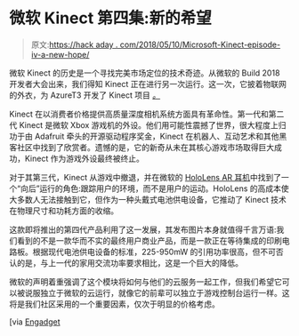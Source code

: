 # 微软 Kinect 第四集:新的希望

> 原文:[https://hack aday . com/2018/05/10/Microsoft-Kinect-episode-iv-a-new-hope/](https://hackaday.com/2018/05/10/microsoft-kinect-episode-iv-a-new-hope/)

微软 Kinect 的历史是一个寻找完美市场定位的技术奇迹。从微软的 Build 2018 开发者大会出来，我们得知 Kinect 正在进行另一次运行。这一次，它披着物联网的外衣，为 AzureT3 开发了 Kinect 项目 [*。*](https://www.linkedin.com/pulse/introducing-project-kinect-azure-alex-kipman/)

Kinect 在以消费者价格提供高质量深度相机系统方面具有革命性。第一代和第二代 Kinect 是微软 Xbox 游戏机的外设。他们用可能性震撼了世界，很大程度上归功于由 Adafruit 牵头的开源驱动程序奖金，Kinect 在机器人、互动艺术和其他黑客社区中找到了欣赏者。遗憾的是，它的新奇从未在其核心游戏市场取得巨大成功，Kinect 作为游戏外设最终被终止。

对于其第三代，Kinect 从游戏中撤退，并在微软的 [HoloLens AR 耳机](https://www.microsoft.com/en-us/hololens)中找到了一个“向后”运行的角色:跟踪用户的环境，而不是用户的运动。HoloLens 的高成本使大多数人无法接触到它，但作为一种头戴式电池供电设备，它推动了 Kinect 技术在物理尺寸和功耗方面的收缩。

这款即将推出的第四代产品利用了这一发展，其发布图片本身就值得千言万语:我们看到的不是一款华而不实的最终用户商业产品，而是一款正在等待集成的印刷电路板。根据现代电池供电设备的标准，225-950mW 的引用功率很高，但不可否认的是，与上一代的家用交流功率要求相比，这是一个巨大的降低。

微软的声明着重强调了这个模块将如何与他们的云服务一起工作，但我们希望它可以被说服独立于微软的云运行，就像它的前辈可以独立于游戏控制台运行一样。这将是我们社区采用的一个重要因素，仅次于明显的价格考虑。

[via [Engadget](https://www.engadget.com/2018/05/07/microsoft-project-kinect-for-azure-build-2018/)